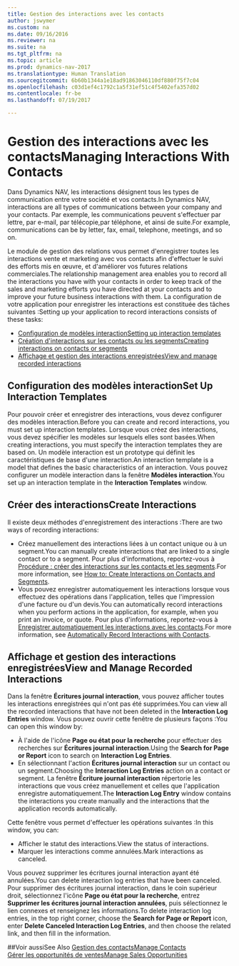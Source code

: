 ```yaml
---
title: Gestion des interactions avec les contacts
author: jswymer
ms.custom: na
ms.date: 09/16/2016
ms.reviewer: na
ms.suite: na
ms.tgt_pltfrm: na
ms.topic: article
ms.prod: dynamics-nav-2017
ms.translationtype: Human Translation
ms.sourcegitcommit: 6b60b1344a1e18ad91863046110df880f75f7c04
ms.openlocfilehash: c03d1ef4c1792c1a5f31ef51c4f5402efa357d02
ms.contentlocale: fr-be
ms.lasthandoff: 07/19/2017

---
```

# <a name="managing-interactions-with-contacts"></a><span data-ttu-id="036ba-102">Gestion des interactions avec les contacts</span><span class="sxs-lookup"><span data-stu-id="036ba-102">Managing Interactions With Contacts</span></span>
<span data-ttu-id="036ba-103">Dans Dynamics NAV, les interactions désignent tous les types de communication entre votre société et vos contacts.</span><span class="sxs-lookup"><span data-stu-id="036ba-103">In Dynamics NAV, interactions are all types of communications between your company and your contacts.</span></span> <span data-ttu-id="036ba-104">Par exemple, les communications peuvent s'effectuer par lettre, par e-mail, par télécopie,par téléphone, et ainsi de suite.</span><span class="sxs-lookup"><span data-stu-id="036ba-104">For example, communications can be by letter, fax, email, telephone, meetings, and so on.</span></span>

<span data-ttu-id="036ba-105">Le module de gestion des relations vous permet d'enregistrer toutes les interactions vente et marketing avec vos contacts afin d'effectuer le suivi des efforts mis en œuvre, et d'améliorer vos futures relations commerciales.</span><span class="sxs-lookup"><span data-stu-id="036ba-105">The relationship management area enables you to record all the interactions you have with your contacts in order to keep track of the sales and marketing efforts you have directed at your contacts and to improve your future business interactions with them.</span></span> <span data-ttu-id="036ba-106">La configuration de votre application pour enregistrer les interactions est constituée des tâches suivantes :</span><span class="sxs-lookup"><span data-stu-id="036ba-106">Setting up your application to record interactions consists of these tasks:</span></span>

* [<span data-ttu-id="036ba-107">Configuration de modèles interaction</span><span class="sxs-lookup"><span data-stu-id="036ba-107">Setting up interaction templates</span></span>](#setting-up-interaction-templates)
* [<span data-ttu-id="036ba-108">Création d'interactions sur les contacts ou les segments</span><span class="sxs-lookup"><span data-stu-id="036ba-108">Creating interactions on contacts or segments</span></span>](#creating-interactions-on-contacts-or-segments)
* [<span data-ttu-id="036ba-109">Affichage et gestion des interactions enregistrées</span><span class="sxs-lookup"><span data-stu-id="036ba-109">View and manage recorded interactions</span></span>](#view-and-manage-recorded-interactions)

## <a name="set-up-interaction-templates"></a><span data-ttu-id="036ba-110">Configuration des modèles interaction</span><span class="sxs-lookup"><span data-stu-id="036ba-110">Set Up Interaction Templates</span></span>
<span data-ttu-id="036ba-111">Pour pouvoir créer et enregistrer des interactions, vous devez configurer des modèles interaction.</span><span class="sxs-lookup"><span data-stu-id="036ba-111">Before you can create and record interactions, you must set up interaction templates.</span></span> <span data-ttu-id="036ba-112">Lorsque vous créez des interactions, vous devez spécifier les modèles sur lesquels elles sont basées.</span><span class="sxs-lookup"><span data-stu-id="036ba-112">When creating interactions, you must specify the interaction templates they are based on.</span></span> <span data-ttu-id="036ba-113">Un modèle interaction est un prototype qui définit les caractéristiques de base d'une interaction.</span><span class="sxs-lookup"><span data-stu-id="036ba-113">An interaction template is a model that defines the basic characteristics of an interaction.</span></span>
<span data-ttu-id="036ba-114">Vous pouvez configurer un modèle interaction dans la fenêtre **Modèles interaction**.</span><span class="sxs-lookup"><span data-stu-id="036ba-114">You set up an interaction template in the **Interaction Templates** window.</span></span>  

## <a name="create-interactions"></a><span data-ttu-id="036ba-115">Créer des interactions</span><span class="sxs-lookup"><span data-stu-id="036ba-115">Create Interactions</span></span>
<span data-ttu-id="036ba-116">Il existe deux méthodes d'enregistrement des interactions :</span><span class="sxs-lookup"><span data-stu-id="036ba-116">There are two ways of recording interactions:</span></span>

* <span data-ttu-id="036ba-117">Créez manuellement des interactions liées à un contact unique ou à un segment.</span><span class="sxs-lookup"><span data-stu-id="036ba-117">You can manually create interactions that are linked to a single contact or to a segment.</span></span> <span data-ttu-id="036ba-118">Pour plus d'informations, reportez-vous à [Procédure : créer des interactions sur les contacts et les segments](marketing-how-create-interactions.md).</span><span class="sxs-lookup"><span data-stu-id="036ba-118">For more information, see [How to: Create Interactions on Contacts and Segments](marketing-how-create-interactions.md).</span></span>  
* <span data-ttu-id="036ba-119">Vous pouvez enregistrer automatiquement les interactions lorsque vous effectuez des opérations dans l'application, telles que l'impression d'une facture ou d'un devis.</span><span class="sxs-lookup"><span data-stu-id="036ba-119">You can automatically record interactions when you perform actions in the application, for example, when you print an invoice, or quote.</span></span> <span data-ttu-id="036ba-120">Pour plus d'informations, reportez-vous à [Enregistrer automatiquement les interactions avec les contacts](marketing-auto-record-interactions.md).</span><span class="sxs-lookup"><span data-stu-id="036ba-120">For more information, see [Automatically Record Interactions with Contacts](marketing-auto-record-interactions.md).</span></span>

## <a name="view-and-manage-recorded-interactions"></a><span data-ttu-id="036ba-121">Affichage et gestion des interactions enregistrées</span><span class="sxs-lookup"><span data-stu-id="036ba-121">View and Manage Recorded Interactions</span></span>
<span data-ttu-id="036ba-122">Dans la fenêtre **Écritures journal interaction**, vous pouvez afficher toutes les interactions enregistrées qui n'ont pas été supprimées.</span><span class="sxs-lookup"><span data-stu-id="036ba-122">You can view all the recorded interactions that have not been deleted in the **Interaction Log Entries** window.</span></span> <span data-ttu-id="036ba-123">Vous pouvez ouvrir cette fenêtre de plusieurs façons :</span><span class="sxs-lookup"><span data-stu-id="036ba-123">You can open this window by:</span></span>

* <span data-ttu-id="036ba-124">À l'aide de l'icône **Page ou état pour la recherche** pour effectuer des recherches sur **Écritures journal interaction**.</span><span class="sxs-lookup"><span data-stu-id="036ba-124">Using the **Search for Page or Report** icon to search on **Interaction Log Entries**.</span></span>
* <span data-ttu-id="036ba-125">En sélectionnant l'action **Écritures journal interaction** sur un contact ou un segment.</span><span class="sxs-lookup"><span data-stu-id="036ba-125">Choosing the **Interaction Log Entries** action on a contact or segment.</span></span>
<span data-ttu-id="036ba-126">La fenêtre **Écriture journal interaction** répertorie les interactions que vous créez manuellement et celles que l'application enregistre automatiquement.</span><span class="sxs-lookup"><span data-stu-id="036ba-126">The **Interaction Log Entry** window contains the interactions you create manually and the interactions that the application records automatically.</span></span>

<span data-ttu-id="036ba-127">Cette fenêtre vous permet d'effectuer les opérations suivantes :</span><span class="sxs-lookup"><span data-stu-id="036ba-127">In this window, you can:</span></span>

* <span data-ttu-id="036ba-128">Afficher le statut des interactions.</span><span class="sxs-lookup"><span data-stu-id="036ba-128">View the status of interactions.</span></span>
* <span data-ttu-id="036ba-129">Marquer les interactions comme annulées.</span><span class="sxs-lookup"><span data-stu-id="036ba-129">Mark interactions as canceled.</span></span>

<span data-ttu-id="036ba-130">Vous pouvez supprimer les écritures journal interaction ayant été annulées.</span><span class="sxs-lookup"><span data-stu-id="036ba-130">You can delete interaction log entries that have been canceled.</span></span> <span data-ttu-id="036ba-131">Pour supprimer des écritures journal interaction, dans le coin supérieur droit, sélectionnez l'icône **Page ou état pour la recherche**, entrez **Supprimer les écritures journal interaction annulées**, puis sélectionnez le lien connexes et renseignez les informations.</span><span class="sxs-lookup"><span data-stu-id="036ba-131">To delete interaction log entries, in the top right corner, choose the **Search for Page or Report** icon, enter **Delete Canceled Interaction Log Entries**, and then choose the related link, and then fill in the information.</span></span>

##<a name="see-also"></a><span data-ttu-id="036ba-132">Voir aussi</span><span class="sxs-lookup"><span data-stu-id="036ba-132">See Also</span></span>
[<span data-ttu-id="036ba-133">Gestion des contacts</span><span class="sxs-lookup"><span data-stu-id="036ba-133">Manage Contacts</span></span>](marketing-contacts.md)  
[<span data-ttu-id="036ba-134">Gérer les opportunités de ventes</span><span class="sxs-lookup"><span data-stu-id="036ba-134">Manage Sales Opportunities</span></span>](marketing-manage-sales-opportunities.md)  

